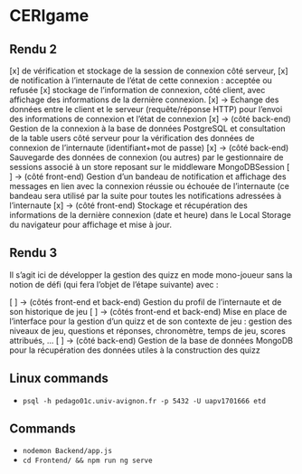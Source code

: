 # CERIgame

## Rendu 2

[x] de vérification et stockage de la session de connexion côté serveur,
[x] de notification à l’internaute de l’état de cette connexion : acceptée ou refusée
[x] stockage de l’information de connexion, côté client, avec affichage des informations de
la dernière connexion.
[x] → Echange des données entre le client et le serveur (requête/réponse HTTP) pour l’envoi des
informations de connexion et l’état de connexion
[x] → (côté back-end) Gestion de la connexion à la base de données PostgreSQL et consultation
de la table users côté serveur pour la vérification des données de connexion de l’internaute
(identifiant+mot de passe)
[x] → (côté back-end) Sauvegarde des données de connexion (ou autres) par le gestionnaire de
sessions associé à un store reposant sur le middleware MongoDBSession
[ ] → (côté front-end) Gestion d’un bandeau de notification et affichage des messages en lien avec
la connexion réussie ou échouée de l’internaute (ce bandeau sera utilisé par la suite pour toutes
les notifications adressées à l’internaute
[x] → (côté front-end) Stockage et récupération des informations de la dernière connexion (date et
heure) dans le Local Storage du navigateur pour affichage et mise à jour.

## Rendu 3

Il s’agit ici de développer la gestion des quizz en mode mono-joueur sans la notion de défi (qui
fera l’objet de l’étape suivante) avec :

[ ] → (côtés front-end et back-end) Gestion du profil de l’internaute et de son historique de jeu
[ ] → (côtés front-end et back-end) Mise en place de l’interface pour la gestion d’un quizz et de son
contexte de jeu : gestion des niveaux de jeu, questions et réponses, chronomètre, temps de jeu,
scores attribués, ...
[ ] → (côté back-end) Gestion de la base de données MongoDB pour la récupération des données
utiles à la construction des quizz

## Linux commands

* `psql -h pedago01c.univ-avignon.fr -p 5432 -U uapv1701666 etd`

## Commands

* `nodemon Backend/app.js`
* `cd Frontend/ && npm run ng serve`
